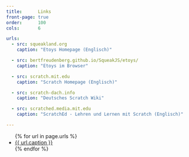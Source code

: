 ```yaml
---
title:      Links
front-page: true
order:      100
cols:       6

urls:
  - src: squeakland.org
    caption: "Etoys Homepage (Englisch)"

  - src: bertfreudenberg.github.io/SqueakJS/etoys/
    caption: "Etoys im Browser"

  - src: scratch.mit.edu
    caption: "Scratch Homepage (Englisch)"

  - src: scratch-dach.info
    caption: "Deutsches Scratch Wiki"

  - src: scratched.media.mit.edu
    caption: "ScratchEd - Lehren und Lernen mit Scratch (Englisch)"

---
```

<div class="container">
<ul>
{% for url in page.urls %}
<li><a href="{{ url.src }}">{{ url.caption }}</a></li>
{% endfor %}
</ul>
</div>
